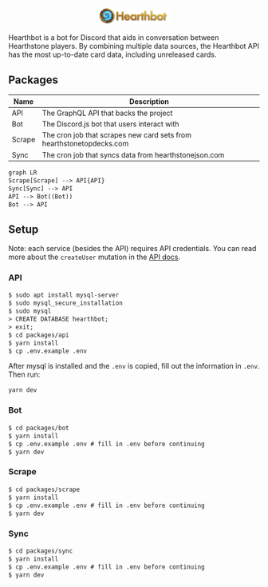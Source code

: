 <p align="center">
  <img alt="Gatsby" src="./git-logo.png" width="150" />
</p>

Hearthbot is a bot for Discord that aids in conversation between Hearthstone players. By combining multiple data sources, the Hearthbot API has the most up-to-date card data, including unreleased cards. 


## Packages
| Name      | Description |
|----------------|-------|
| API     | The GraphQL API that backs the project |
| Bot     | The Discord.js bot that users interact with |
| Scrape  | The cron job that scrapes new card sets from hearthstonetopdecks.com |
| Sync    | The cron job that syncs data from hearthstonejson.com |
```mermaid
graph LR
Scrape[Scrape] --> API{API}
Sync[Sync] --> API
API --> Bot((Bot))
Bot --> API
```

## Setup
Note: each service (besides the API) requires API credentials. You can read more about the `createUser` mutation in the [API docs](TODO).

### API
```
$ sudo apt install mysql-server
$ sudo mysql_secure_installation
$ sudo mysql
> CREATE DATABASE hearthbot;
> exit;
$ cd packages/api
$ yarn install
$ cp .env.example .env
```

After mysql is installed and the `.env` is copied, fill out the information in `.env`.
Then run:
```
yarn dev
```

### Bot

```
$ cd packages/bot
$ yarn install
$ cp .env.example .env # fill in .env before continuing
$ yarn dev
```

### Scrape

```
$ cd packages/scrape
$ yarn install
$ cp .env.example .env # fill in .env before continuing
$ yarn dev
```

### Sync

```
$ cd packages/sync
$ yarn install
$ cp .env.example .env # fill in .env before continuing
$ yarn dev
```